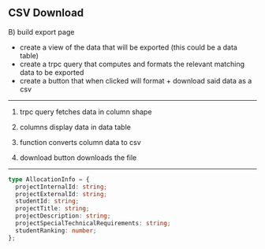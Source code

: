 ## CSV Download

B) build export page

- create a view of the data that will be exported (this could be a data table)
- create a trpc query that computes and formats the relevant matching data to be exported
- create a button that when clicked will format + download said data as a csv

---

1. trpc query fetches data in column shape

2. columns display data in data table

3. function converts column data to csv

4. download button downloads the file

---

```ts
type AllocationInfo = {
  projectInternalId: string;
  projectExternalId: string;
  studentId: string;
  projectTitle: string;
  projectDescription: string;
  projectSpecialTechnicalRequirements: string;
  studentRanking: number;
};
```
